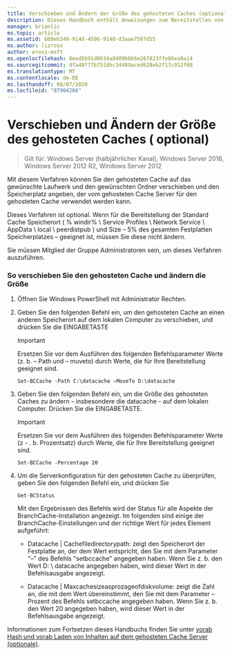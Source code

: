 ```yaml
---
title: Verschieben und Ändern der Größe des gehosteten Caches (optional)
description: Dieses Handbuch enthält Anweisungen zum Bereitstellen von BranchCache im Modus "gehosteter Cache" auf Computern unter Windows Server 2016 und Windows 10.
manager: brianlic
ms.topic: article
ms.assetid: bb0eb349-914d-4596-9140-d3aae7597d55
ms.author: lizross
author: eross-msft
ms.openlocfilehash: 8eed5b91d0634a8409b6b6e26f823ffe86ea8a14
ms.sourcegitcommit: dfa48f77b751dbc34409aced628eb2f17c912f08
ms.translationtype: MT
ms.contentlocale: de-DE
ms.lasthandoff: 08/07/2020
ms.locfileid: "87964266"
---
```

# <a name="move-and-resize-the-hosted-cache-optional"></a>Verschieben und Ändern der Größe des gehosteten Caches \( optional\)

>Gilt für: Windows Server (halbjährlicher Kanal), Windows Server 2016, Windows Server 2012 R2, Windows Server 2012

Mit diesem Verfahren können Sie den gehosteten Cache auf das gewünschte Laufwerk und den gewünschten Ordner verschieben und den Speicherplatz angeben, der vom gehosteten Cache Server für den gehosteten Cache verwendet werden kann.

Dieses Verfahren ist optional. Wenn für die Bereitstellung der Standard Cache Speicherort \( % windir% \\ Service Profiles \\ Network Service \\ AppData \\ local \\ peerdistpub \) und Size – 5% des gesamten Festplatten Speicherplatzes – geeignet ist, müssen Sie diese nicht ändern.

Sie müssen Mitglied der Gruppe Administratoren sein, um dieses Verfahren auszuführen.

### <a name="to-move-and-resize-the-hosted-cache"></a>So verschieben Sie den gehosteten Cache und ändern die Größe

1. Öffnen Sie Windows PowerShell mit Administrator Rechten.

2. Geben Sie den folgenden Befehl ein, um den gehosteten Cache an einen anderen Speicherort auf dem lokalen Computer zu verschieben, und drücken Sie die EINGABETASTE

    > [!IMPORTANT]
    > Ersetzen Sie vor dem Ausführen des folgenden Befehlsparameter Werte (z. b. – Path und – muveto) durch Werte, die für Ihre Bereitstellung geeignet sind.

    ```
    Set-BCCache -Path C:\datacache –MoveTo D:\datacache
    ```

3.  Geben Sie den folgenden Befehl ein, um die Größe des gehosteten Caches zu ändern – insbesondere die datacache \- auf dem lokalen Computer. Drücken Sie die EINGABETASTE.

    > [!IMPORTANT]
    > Ersetzen Sie vor dem Ausführen des folgenden Befehlsparameter Werte (z \- . b. Prozentsatz) durch Werte, die für Ihre Bereitstellung geeignet sind.

    ```
    Set-BCCache -Percentage 20
    ```

4.  Um die Serverkonfiguration für den gehosteten Cache zu überprüfen, geben Sie den folgenden Befehl ein, und drücken Sie

    ```
    Get-BCStatus
    ```

    Mit den Ergebnissen des Befehls wird der Status für alle Aspekte der BranchCache-Installation angezeigt. Im folgenden sind einige der BranchCache-Einstellungen und der richtige Wert für jedes Element aufgeführt:

    -   Datacache | Cachefiledirectorypath: zeigt den Speicherort der Festplatte an, der dem Wert entspricht, den Sie mit dem Parameter "–" des Befehls "setbccache" angegeben haben. Wenn Sie z. b. den Wert D: \\ datacache angegeben haben, wird dieser Wert in der Befehlsausgabe angezeigt.

    -   Datacache | Maxcachesizeasprozageofdiskvolume: zeigt die Zahl an, die mit dem Wert übereinstimmt, den Sie mit dem Parameter – Prozent des Befehls setbccache angegeben haben. Wenn Sie z. b. den Wert 20 angegeben haben, wird dieser Wert in der Befehlsausgabe angezeigt.

Informationen zum Fortsetzen dieses Handbuchs finden Sie unter [vorab Hash und vorab Laden von Inhalten auf dem gehosteten Cache Server &#40;optionale&#41;](7-Bc-Prehash-Preload.md).